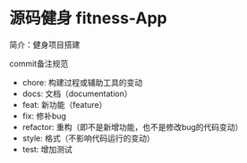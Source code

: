 # 源码健身 fitness-App

简介：健身项目搭建



commit备注规范

- chore: 构建过程或辅助工具的变动
- docs: 文档（documentation）
- feat: 新功能（feature）
- fix: 修补bug
- refactor: 重构（即不是新增功能，也不是修改bug的代码变动）
- style: 格式（不影响代码运行的变动）
- test: 增加测试



